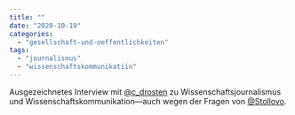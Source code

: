 ```yaml
---
title: ""
date: "2020-10-19"
categories: 
  - "gesellschaft-und-oeffentlichkeiten"
tags: 
  - "journalismus"
  - "wissenschaftskommunikatiin"
---
```


Ausgezeichnetes Interview mit [@c\_drosten](https://twitter.com/c_drosten "Christian Drosten (@c_drosten) / Twitter") zu Wissenschaftsjournalismus und Wissenschaftskommunikation—auch wegen der Fragen von [@Stollovo](https://twitter.com/Stollovo "Volker Stollorz (@Stollovo) / Twitter").
